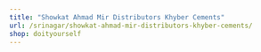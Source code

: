 ```yaml
---
title: "Showkat Ahmad Mir Distributors Khyber Cements"
url: /srinagar/showkat-ahmad-mir-distributors-khyber-cements/
shop: doityourself
---
```


